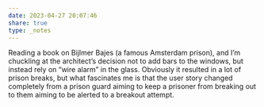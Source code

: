 ```yaml
---
date: 2023-04-27 20:07:46
share: true
type: _notes
---
```

Reading a book on Bijlmer Bajes (a famous Amsterdam prison), and I’m chuckling at the architect’s decision not to add bars to the windows, but instead rely on “wire alarm” in the glass. Obviously it resulted in a lot of prison breaks, but what fascinates me is that the user story changed completely from a prison guard aiming to keep a prisoner from breaking out to them aiming to be alerted to a breakout attempt.
